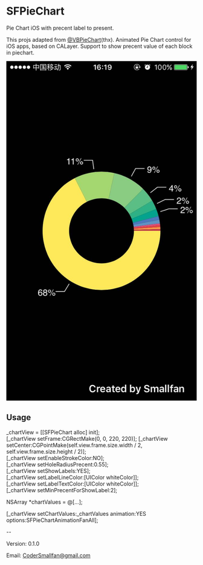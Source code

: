 # SFPieChart
Pie Chart iOS with precent label to present.

This projs adapted from [@VBPieChart](https://github.com/sakrist/VBPieChart)(thx).
Animated Pie Chart control for iOS apps, based on CALayer.
Support to show precent value of each block in piechart.

<img src="https://github.com/Smallfan/SFPieChart/blob/master/Screenshot.png">


Usage
-----

_chartView = [[SFPieChart alloc] init];<br>
[_chartView setFrame:CGRectMake(0, 0, 220, 220)];
[_chartView setCenter:CGPointMake(self.view.frame.size.width / 2, self.view.frame.size.height / 2)];<br>
[_chartView setEnableStrokeColor:NO];<br>
[_chartView setHoleRadiusPrecent:0.55];<br>
[_chartView setShowLabels:YES];<br>
[_chartView setLabelLineColor:[UIColor whiteColor]];<br>
[_chartView setLabelTextColor:[UIColor whiteColor]];<br>
[_chartView setMinPrecentForShowLabel:2];<br>

NSArray *chartValues = @[...];<br>

[_chartView setChartValues:_chartValues animation:YES options:SFPieChartAnimationFanAll];<br>


--

Version: 0.1.0<br>

Email: CoderSmallfan@gmail.com


